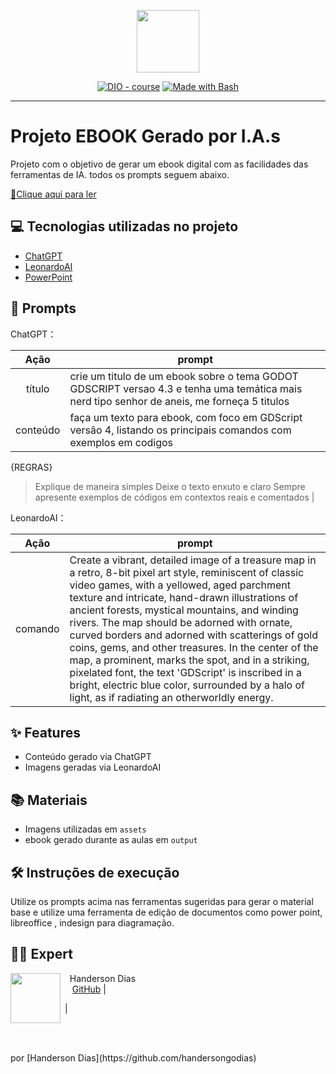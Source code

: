 <p align="center">
    <img width="100" src=".github/assets/banner.png">
</p>


<p align="center">
<a href="https://dio.me/"><img src="https://img.shields.io/badge/DIO-Course-28DA77?logo=youtube" alt="DIO - course"></a>
<a href="https://www.gnu.org/software/bash/" title="Go to Bash homepage"><img src="https://img.shields.io/badge/Prompt-Project-blue?logo=gnu-bash&amp;logoColor=white" alt="Made with Bash"></a></p>

-------



# Projeto EBOOK Gerado por I.A.s


Projeto com o objetivo de gerar um ebook digital com as facilidades das ferramentas de IA. todos os prompts
seguem abaixo.

<a href="https://github.com/handersongodias/prompts-recipe-to-create-a-ebook" title="View PDF now"> 📕Clique aqui para ler</a>

## 💻 Tecnologias utilizadas no projeto

- [ChatGPT](https://chat.openai.com/) 
- [LeonardoAI](https://leonardo.ai/)
- [PowerPoint](https://www.microsoft.com/en/microsoft-365/powerpoint)

## 🧠 Prompts


ChatGPT：

|   Ação   | prompt                                                                                                                                                                                                                                                                         |
| :------: | ------------------------------------------------------------------------------------------------------------------------------------------------------------------------------------------------------------------------------------------------------------------------------ |
|  título  |crie um titulo de um ebook sobre o tema GODOT GDSCRIPT versao 4.3 e tenha uma temática mais nerd tipo senhor de aneis, me forneça 5 titulos                                                |
| conteúdo | faça um texto para ebook, com foco em GDScript versão 4, listando os principais comandos com exemplos em codigos

{REGRAS}
>Explique de maneira simples
>Deixe o texto enxuto e claro
>Sempre apresente exemplos de códigos em contextos reais e comentados |


LeonardoAI：

|  Ação  | prompt                                                                                 |
| :----: | -------------------------------------------------------------------------------------- |
| comando | Create a vibrant, detailed image of a treasure map in a retro, 8-bit pixel art style, reminiscent of classic video games, with a yellowed, aged parchment texture and intricate, hand-drawn illustrations of ancient forests, mystical mountains, and winding rivers. The map should be adorned with ornate, curved borders and adorned with scatterings of gold coins, gems, and other treasures. In the center of the map, a prominent, marks the spot, and in a striking, pixelated font, the text 'GDScript' is inscribed in a bright, electric blue color, surrounded by a halo of light, as if radiating an otherworldly energy.|

## ✨ Features

- Conteúdo gerado via ChatGPT
- Imagens geradas via LeonardoAI

## 📚 Materiais

- Imagens utilizadas em `assets`
- ebook gerado durante as aulas em `output`

## 🛠️ Instruções de execução

Utilize os prompts acima nas ferramentas sugeridas para gerar o material base e utilize uma ferramenta de edição de documentos como power point, libreoffice , indesign para diagramação.

## 👨‍💻 Expert

<p>
    <img 
      align=left 
      margin=10 
      width=80 
      src="https://avatars.githubusercontent.com/u/37452836?v=4"
    />
    <p>&nbsp&nbsp&nbspHanderson Dias<br>
    &nbsp&nbsp&nbsp
    <a href="https://github.com/handersongodias">
    GitHub</a>&nbsp;|&nbsp;
   
&nbsp;|&nbsp;</p>
</p>
<br/><br/>
<p>
por [Handerson Dias](https://github.com/handersongodias)
